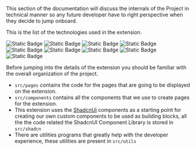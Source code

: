 This section of the documentation will discuss the internals of the Project in technical manner so any future developer have to right perspective when they decide to jump onboard. 

This is the list of the technologies used in the extension.

![Static Badge](https://img.shields.io/badge/Vite-Vite?style=flat&logo=vite&color=%23000000)
![Static Badge](https://img.shields.io/badge/React-React?style=flat&logo=react&color=%23000000)
![Static Badge](https://img.shields.io/badge/React_Router-React_Router?style=flat&logo=reactrouter&color=%23000000)
![Static Badge](https://img.shields.io/badge/TypeScript-TypeScript?style=flat&logo=typescript&color=%23000000)
![Static Badge](https://img.shields.io/badge/TailWind-TailWind?style=flat&logo=tailwindcss&color=%23000000)
![Static Badge](https://img.shields.io/badge/Zod-Zod?logo=zod&logoColor=white&labelColor=black&color=black)
![Static Badge](https://img.shields.io/badge/shadcnUI-shadcnUI?style=flat&logo=shadcnui&color=%23000000)
![Static Badge](https://img.shields.io/badge/ESLint-ESLint?style=flat&logo=eslint&color=%23000000)
![Static Badge](https://img.shields.io/badge/PostCSS-PostCSS?style=flat&logo=postcss&color=%23000000)

Before jumping into the details of the extension you should be familiar with the overall organization of the project.
- `src/pages` contains the code for the pages that are going to be displayed on the extension.
- `src/components` contains all the components that we use to create pages for the extension.
- This extension uses the [ShadcnUi](https://ui.shadcn.com/) components as a starting point for creating our own custom components to be used as building blocks, all the the code related the ShadcnUI Component Library is stored in  `src/shadcn`
- There are utilities programs that greatly help with the developer experience, these utilities are present in `src/utils`



